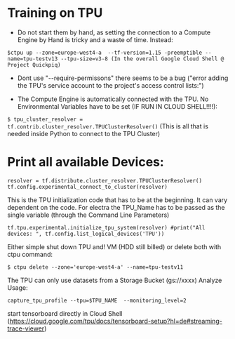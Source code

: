 # Training on TPU 

* Do not start them by hand, as setting the connection to a Compute Engine by Hand is tricky and a waste of time. Instead:

`$ctpu up --zone=europe-west4-a  --tf-version=1.15 -preemptible --name=tpu-testv13 --tpu-size=v3-8 (In the overall Google Cloud Shell @ Project Quickpiq)`

 

* Dont use "--require-permissons" there seems to be a bug ("error adding the TPU's service account to the project's access control lists:")

* The Compute Engine is automatically connected with the TPU. No Environmental Variables have to be set (IF RUN IN CLOUD SHELL!!!!): 

`$ tpu_cluster_resolver = tf.contrib.cluster_resolver.TPUClusterResolver()` 
(This is all that is needed inside Python to connect to the TPU Cluster)

# Print all available Devices:

`resolver = tf.distribute.cluster_resolver.TPUClusterResolver()
tf.config.experimental_connect_to_cluster(resolver)`

This is the TPU initialization code that has to be at the beginning.
It can vary dependent on the code. For electra the TPU_Name has to be passed as the single variable (through the Command Line Parameters)

`tf.tpu.experimental.initialize_tpu_system(resolver)
#print("All devices: ", tf.config.list_logical_devices('TPU'))`

Either simple shut down TPU and! VM (HDD still billed) or delete both with ctpu command:

`$ ctpu delete --zone='europe-west4-a' --name=tpu-testv11`

The TPU can only use datasets from a Storage Bucket (gs://xxxx) 
Analyze Usage:

`capture_tpu_profile --tpu=$TPU_NAME  --monitoring_level=2`

start tensorboard directly in Cloud Shell (https://cloud.google.com/tpu/docs/tensorboard-setup?hl=de#streaming-trace-viewer)